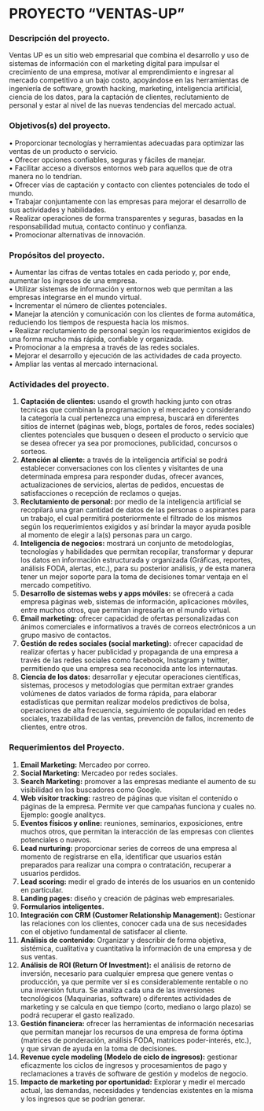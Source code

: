 # PROYECTO “VENTAS-UP”

### Descripción del proyecto.

Ventas UP es un sitio web empresarial que combina el desarrollo y uso de sistemas de información con el marketing digital para impulsar el crecimiento de una empresa, motivar al emprendimiento e ingresar al mercado competitivo a un bajo costo, apoyándose en las herramientas de ingeniería de software, growth hacking, marketing, inteligencia artificial, ciencia de los datos, para la captación de clientes, reclutamiento de personal y estar al nivel de las nuevas tendencias del mercado actual.

### Objetivos(s) del proyecto.

•	Proporcionar tecnologías y herramientas adecuadas para optimizar las ventas de un producto o servicio.  
•	Ofrecer opciones confiables, seguras y fáciles de manejar.  
•	Facilitar acceso a diversos entornos web para aquellos que de otra manera no lo tendrían.  
•	Ofrecer vías de captación y contacto con clientes potenciales de todo el mundo.  
•	Trabajar conjuntamente con las empresas para mejorar el desarrollo de sus actividades y habilidades.  
•	Realizar operaciones de forma transparentes y seguras, basadas en la responsabilidad mutua, contacto continuo y confianza.  
•	Promocionar alternativas de innovación.  

### Propósitos del proyecto.

•	Aumentar las cifras de ventas totales en cada periodo y, por ende, aumentar los ingresos de una empresa.  
•	Utilizar sistemas de información y entornos web que permitan a las empresas integrarse en el mundo virtual.  
•	Incrementar el número de clientes potenciales.  
•	Manejar la atención y comunicación con los clientes de forma automática, reduciendo los tiempos de respuesta hacia los mismos.  
•	Realizar reclutamiento de personal según los requerimientos exigidos de una forma mucho más rápida, confiable y organizada.  
•	Promocionar a la empresa a través de las redes sociales.  
•	Mejorar el desarrollo y ejecución de las actividades de cada proyecto.  
•	Ampliar las ventas al mercado internacional.  

### Actividades del proyecto.

1.	**Captación de clientes:** usando el growth hacking junto con otras tecnicas que combinan la programacion y el mercadeo y considerando la categoría la cual pertenezca una empresa, buscará en diferentes sitios de internet (páginas web, blogs, portales de foros, redes sociales) clientes potenciales que busquen o deseen el producto o servicio que se desea ofrecer ya sea por promociones, publicidad, concursos o sorteos.  
2.	**Atención al cliente:** a través de la inteligencia artificial se podrá establecer conversaciones con los clientes y visitantes de una determinada empresa para responder dudas, ofrecer avances, actualizaciones de servicios, alertas de pedidos, encuestas de satisfacciones o recepción de reclamos o quejas.  
3.	**Reclutamiento de personal:** por medio de la inteligencia artificial se recopilará una gran cantidad de datos de las personas o aspirantes para un trabajo, el cual permitirá posteriormente el filtrado de los mismos según los requerimientos exigidos y así brindar la mayor ayuda posible al momento de elegir a la(s) personas para un cargo.  
4.	**Inteligencia de negocios:** mostrará un conjunto de metodologías, tecnologías y habilidades que permitan recopilar, transformar y depurar los datos en información estructurada y organizada (Gráficas, reportes, análisis FODA, alertas, etc.), para su posterior análisis, y de esta manera tener un mejor soporte para la toma de decisiones tomar ventaja en el mercado competitivo.  
5.	**Desarrollo de sistemas webs y apps móviles:** se ofrecerá a cada empresa páginas web, sistemas de información, aplicaciones móviles, entre muchos otros, que permitan ingresarla en el mundo virtual.  
6.	**Email marketing:** ofrecer capacidad de ofertas personalizadas con ánimos comerciales e informativos a través de correos electrónicos a un grupo masivo de contactos.  
7.	**Gestión de redes sociales (social marketing):** ofrecer capacidad de realizar ofertas y hacer publicidad y propaganda de una empresa a través de las redes sociales como facebook, Instagram y twitter, permitiendo que una empresa sea reconocida ante los internautas.  
8.	**Ciencia de los datos:** desarrollar y ejecutar operaciones científicas, sistemas, procesos y metodologías que permitan extraer grandes volúmenes de datos variados de forma rápida, para elaborar estadísticas que permitan realizar modelos predictivos de bolsa, operaciones de alta frecuencia, seguimiento de popularidad en redes sociales, trazabilidad de las ventas, prevención de fallos, incremento de clientes, entre otros.  

### Requerimientos del Proyecto.

1.	**Email Marketing:** Mercadeo por correo.  
2.	**Social Marketing:** Mercadeo por redes sociales.  
3.	**Search Marketing:** promover a las empresas mediante el aumento de su visibilidad en los buscadores como Google.  
4.	**Web visitor tracking:** rastreo de páginas que visitan el contenido o páginas de la empresa. Permite ver que campañas funciona y cuales no. Ejemplo: google analitycs.  
5.	**Eventos físicos y online:** reuniones, seminarios, exposiciones, entre muchos otros, que permitan la interacción de las empresas con clientes potenciales o nuevos.  
6.	**Lead nurturing:** proporcionar series de correos de una empresa al momento de registrarse en ella, identificar que usuarios están preparados para realizar una compra o contratación, recuperar a usuarios perdidos.  
7.	**Lead scoring:** medir el grado de interés de los usuarios en un contenido en particular.  
8.	**Landing pages:** diseño y creación de páginas web empresariales.  
9.	**Formularios inteligentes.**  
10.	**Integración con CRM (Customer Relationship Management):** Gestionar las relaciones con los clientes, conocer cada una de sus necesidades con el objetivo fundamental de satisfacer al cliente.  
11.	**Análisis de contenido:** Organizar y describir de forma objetiva, sistémica, cualitativa y cuantitativa la información de una empresa y de sus ventas.  
12.	**Análisis de ROI (Return Of Investment):** el análisis de retorno de inversión, necesario para cualquier empresa que genere ventas o producción, ya que permite ver si es considerablemente rentable o no una inversión futura. Se analiza cada una de las inversiones tecnológicos (Maquinarias, software) o diferentes actividades de marketing y se calcula en que tiempo (corto, mediano o largo plazo) se podrá recuperar el gasto realizado.  
13.	**Gestión financiera:** ofrecer las herramientas de información necesarias que permitan manejar los recursos de una empresa de forma óptima (matrices de ponderación, análisis FODA, matrices poder-interés, etc.), y que sirvan de ayuda en la toma de decisiones.  
14.	**Revenue cycle modeling (Modelo de ciclo de ingresos):** gestionar eficazmente los ciclos de ingresos y procesamientos de pago y reclamaciones a través de software de gestión y modelos de negocio.  
15.	**Impacto de marketing por oportunidad:** Explorar y medir el mercado actual, las demandas, necesidades y tendencias existentes en la misma y los ingresos que se podrían generar.  
